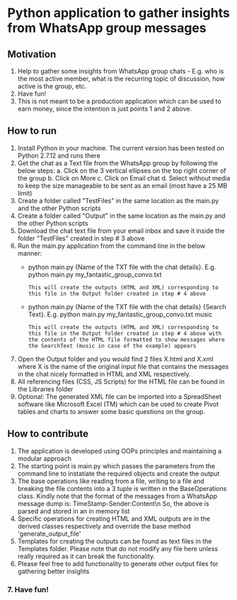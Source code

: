 # Python application to gather insights from WhatsApp group messages #

## Motivation ##
1. Help to gather some insights from WhatsApp group chats - E.g. who is the most active member, what is the recurring topic of discussion, how active is the group, etc.
2. Have fun!
3. This is not meant to be a production application which can be used to earn money, since the intention is just points 1 and 2 above.

## How to run ##
1. Install Python in your machine. The current version has been tested on Python 2.7.12 and runs there
2. Get the chat as a Text file from the WhatsApp group by following the below steps:
    a. Click on the 3 vertical ellipses on the top right corner of the group
    b. Click on More
    c. Click on Email chat
    d. Select without media to keep the size manageable to be sent as an email (most have a 25 MB limit)
3. Create a folder called "TestFiles" in the same location as the main.py and the other Python scripts
4. Create a folder called "Output" in the same location as the main.py and the other Python scripts
5. Download the chat text file from your email inbox and save it inside the folder "TestFiles" created in step # 3 above
6. Run the main.py application from the command line in the below manner:
    * python main.py {Name of the TXT file with the chat details}. E.g. python main.py my_fantastic_group_convo.txt

          This will create the outputs (HTML and XML) corresponding to this file in the Output folder created in step # 4 above
    * python main.py {Name of the TXT file with the chat details} {Search Text}. E.g. python main.py my_fantastic_group_convo.txt music

          This will create the outputs (HTML and XML) corresponding to this file in the Output folder created in step # 4 above with the contents of the HTML file formatted to show messages where the SearchText (music in case of the example) appears
7. Open the Output folder and you would find 2 files X.html and X.xml where X is the name of the original input file that contains the messages in the chat nicely formatted in HTML and XML respectively.
8. All referencing files (CSS, JS Scripts) for the HTML file can be found in the Libraries folder
9. Optional: The generated XML file can be imported into a SpreadSheet software like Microsoft Excel (TM) which can be used to create Pivot tables and charts to answer some basic questions on the group.

## How to contribute ##
1. The application is developed using OOPs principles and maintaining a modular approach
2. The starting point is main.py which passes the parameters from the command line to instatiate the required objects and create the output
3. The base operations like reading from a file, writing to a file and breaking the file contents into a 3 tuple is written in the BaseOperations class.
   Kindly note that the format of the messages from a WhatsApp message dump is:
   TimeStamp-Sender:Content\n
   So, the above is parsed and stored in an in memory list
4. Specific operations for creating HTML and XML outputs are in the derived classes respectively and override the base method 'generate_output_file'
5. Templates for creating the outputs can be found as text files in the Templates folder. Please note that do not modify any file here unless really required as it can break the functionality.
6. Please feel free to add functionality to generate other output files for gathering better insights
### 7. Have fun! ###